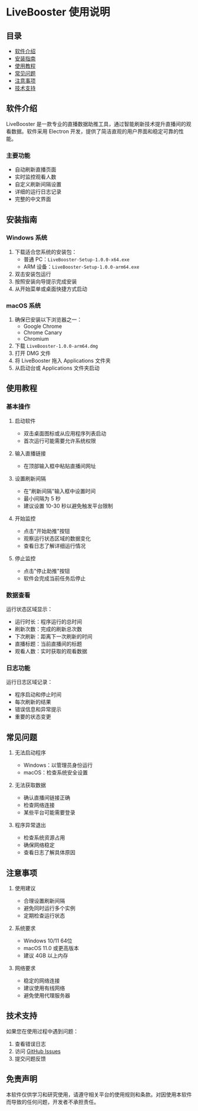 # LiveBooster 使用说明

## 目录
- [软件介绍](#软件介绍)
- [安装指南](#安装指南)
- [使用教程](#使用教程)
- [常见问题](#常见问题)
- [注意事项](#注意事项)
- [技术支持](#技术支持)

## 软件介绍

LiveBooster 是一款专业的直播数据助推工具，通过智能刷新技术提升直播间的观看数据。软件采用 Electron 开发，提供了简洁直观的用户界面和稳定可靠的性能。

### 主要功能
- 自动刷新直播页面
- 实时监控观看人数
- 自定义刷新间隔设置
- 详细的运行日志记录
- 完整的中文界面

## 安装指南

### Windows 系统
1. 下载适合您系统的安装包：
   - 普通 PC：`LiveBooster-Setup-1.0.0-x64.exe`
   - ARM 设备：`LiveBooster-Setup-1.0.0-arm64.exe`
2. 双击安装包运行
3. 按照安装向导提示完成安装
4. 从开始菜单或桌面快捷方式启动

### macOS 系统
1. 确保已安装以下浏览器之一：
   - Google Chrome
   - Chrome Canary
   - Chromium
2. 下载 `LiveBooster-1.0.0-arm64.dmg`
3. 打开 DMG 文件
4. 将 LiveBooster 拖入 Applications 文件夹
5. 从启动台或 Applications 文件夹启动

## 使用教程

### 基本操作

1. 启动软件
   - 双击桌面图标或从应用程序列表启动
   - 首次运行可能需要允许系统权限

2. 输入直播链接
   - 在顶部输入框中粘贴直播间网址

3. 设置刷新间隔
   - 在"刷新间隔"输入框中设置时间
   - 最小间隔为 5 秒
   - 建议设置 10-30 秒以避免触发平台限制

4. 开始监控
   - 点击"开始助推"按钮
   - 观察运行状态区域的数据变化
   - 查看日志了解详细运行情况

5. 停止监控
   - 点击"停止助推"按钮
   - 软件会完成当前任务后停止

### 数据查看

运行状态区域显示：
- 运行时长：程序运行的总时间
- 刷新次数：完成的刷新总次数
- 下次刷新：距离下一次刷新的时间
- 直播标题：当前直播间的标题
- 观看人数：实时获取的观看数据

### 日志功能

运行日志区域记录：
- 程序启动和停止时间
- 每次刷新的结果
- 错误信息和异常提示
- 重要的状态变更

## 常见问题

1. 无法启动程序
   - Windows：以管理员身份运行
   - macOS：检查系统安全设置

2. 无法获取数据
   - 确认直播间链接正确
   - 检查网络连接
   - 某些平台可能需要登录

3. 程序异常退出
   - 检查系统资源占用
   - 确保网络稳定
   - 查看日志了解具体原因

## 注意事项

1. 使用建议
   - 合理设置刷新间隔
   - 避免同时运行多个实例
   - 定期检查运行状态

2. 系统要求
   - Windows 10/11 64位
   - macOS 11.0 或更高版本
   - 建议 4GB 以上内存

3. 网络要求
   - 稳定的网络连接
   - 建议使用有线网络
   - 避免使用代理服务器

## 技术支持

如果您在使用过程中遇到问题：

1. 查看错误日志
2. 访问 [GitHub Issues](https://github.com/juryory/LiveBooster/issues)
3. 提交问题反馈

## 免责声明

本软件仅供学习和研究使用，请遵守相关平台的使用规则和条款。对因使用本软件而导致的任何问题，开发者不承担责任。 